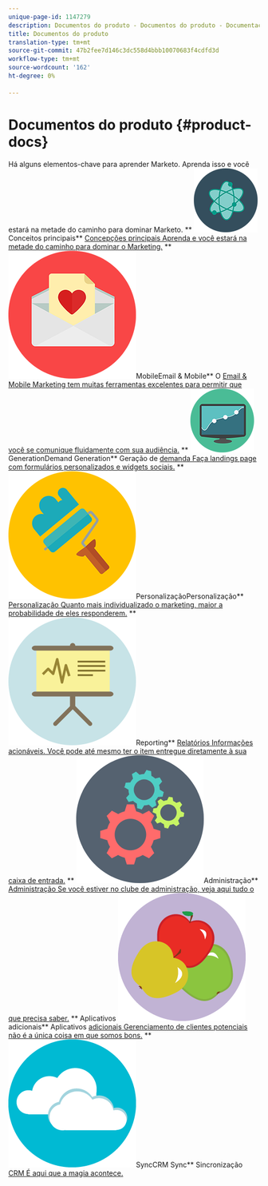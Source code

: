 ```yaml
---
unique-page-id: 1147279
description: Documentos do produto - Documentos do produto - Documentação do produto
title: Documentos do produto
translation-type: tm+mt
source-git-commit: 47b2fee7d146c3dc558d4bbb10070683f4cdfd3d
workflow-type: tm+mt
source-wordcount: '162'
ht-degree: 0%

---
```



# Documentos do produto {#product-docs}

Há alguns elementos-chave para aprender Marketo. Aprenda isso e você estará na metade do caminho para dominar Marketo.
** ![Conceitos principais](assets/education-science-12.png)Conceitos principais** [Concepções principais Aprenda e você estará na metade do caminho para dominar o Marketing.](product-docs/core-marketo-concepts.md)     **  ![Email &amp; ](assets/valentine-day-10.png)MobileEmail &amp; Mobile** O  [Email &amp; Mobile Marketing tem muitas ferramentas excelentes para permitir que você se comunique fluidamente com sua audiência.](https://docs.marketo.com/pages/viewpage.action?pageId=557076)     **  ![Demand ](assets/seo-04.png)GenerationDemand Generation** Geração de  [demanda Faça landings page com formulários personalizados e widgets sociais.](product-docs/demand-generation.md)     **  ![](assets/graphic-design-tools-19.png)PersonalizaçãoPersonalização**  [Personalização Quanto mais individualizado o marketing, maior a probabilidade de eles responderem.](product-docs/personalization.md)     **  ![](assets/office-21.png)Reporting**  [Relatórios Informações acionáveis. Você pode até mesmo ter o item entregue diretamente à sua caixa de entrada.](product-docs/reporting.md)     **  ![](assets/technology-08.png)Administração**  [Administração Se você estiver no clube de administração, veja aqui tudo o que precisa saber.](https://docs.marketo.com/display/DOCS/Administration)     ** Aplicativos  ![adicionaisAplicativos ](assets/food-10.png)adicionais** Aplicativos  [adicionais Gerenciamento de clientes potenciais não é a única coisa em que somos bons.](product-docs/additional-apps.md)     **  ![CRM ](assets/seo-33.png)SyncCRM Sync** Sincronização  [CRM É aqui que a magia acontece.](product-docs/crm-sync.md)